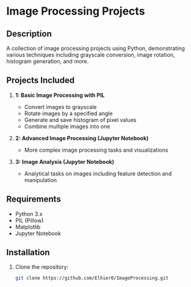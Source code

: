 # Image Processing Projects

## Description
A collection of image processing projects using Python, demonstrating various techniques including grayscale conversion, image rotation, histogram generation, and more.

## Projects Included
1. **1: Basic Image Processing with PIL**
   - Convert images to grayscale
   - Rotate images by a specified angle
   - Generate and save histogram of pixel values
   - Combine multiple images into one

2. **2: Advanced Image Processing (Jupyter Notebook)**
   - More complex image processing tasks and visualizations

3. **3: Image Analysis (Jupyter Notebook)**
   - Analytical tasks on images including feature detection and manipulation

## Requirements
- Python 3.x
- PIL (Pillow)
- Matplotlib
- Jupyter Notebook

## Installation
1. Clone the repository:
   ```sh
   git clone https://github.com/Elhier0/ImageProcessing.git
